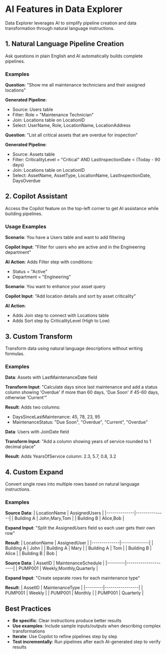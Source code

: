 # AI Features in Data Explorer

Data Explorer leverages AI to simplify pipeline creation and data transformation through natural language instructions.

## 1. Natural Language Pipeline Creation

Ask questions in plain English and AI automatically builds complete pipelines.

### Examples

**Question**: "Show me all maintenance technicians and their assigned locations"

**Generated Pipeline**:
- Source: Users table
- Filter: Role = "Maintenance Technician"  
- Join: Locations table on LocationID
- Select: UserName, Role, LocationName, LocationAddress


**Question**: "List all critical assets that are overdue for inspection"

**Generated Pipeline**:
- Source: Assets table
- Filter: CriticalityLevel = "Critical" AND LastInspectionDate < (Today - 90 days)
- Join: Locations table on LocationID
- Select: AssetName, AssetType, LocationName, LastInspectionDate, DaysOverdue

## 2. Copilot Assistant

Access the Copilot feature on the top-left corner to get AI assistance while building pipelines.

### Usage Examples

**Scenario**: You have a Users table and want to add filtering

**Copilot Input**: "Filter for users who are active and in the Engineering department"

**AI Action**: Adds Filter step with conditions:
- Status = "Active"
- Department = "Engineering"

**Scenario**: You want to enhance your asset query

**Copilot Input**: "Add location details and sort by asset criticality"

**AI Action**: 
- Adds Join step to connect with Locations table
- Adds Sort step by CriticalityLevel (High to Low)

## 3. Custom Transform

Transform data using natural language descriptions without writing formulas.

### Examples

**Data**: Assets with LastMaintenanceDate field

**Transform Input**: "Calculate days since last maintenance and add a status column showing 'Overdue' if more than 60 days, 'Due Soon' if 45-60 days, otherwise 'Current'"

**Result**: Adds two columns:
- DaysSinceLastMaintenance: 45, 78, 23, 95
- MaintenanceStatus: "Due Soon", "Overdue", "Current", "Overdue"

**Data**: Users with JoinDate field

**Transform Input**: "Add a column showing years of service rounded to 1 decimal place"

**Result**: Adds YearsOfService column: 2.3, 5.7, 0.8, 3.2

## 4. Custom Expand

Convert single rows into multiple rows based on natural language instructions.

### Examples

**Source Data**: 
| LocationName | AssignedUsers |
|--------------|---------------|
| Building A   | John,Mary,Tom |
| Building B   | Alice,Bob     |

**Expand Input**: "Split the AssignedUsers field so each user gets their own row"

**Result**:
| LocationName | AssignedUser |
|--------------|--------------|
| Building A   | John         |
| Building A   | Mary         |
| Building A   | Tom          |
| Building B   | Alice        |
| Building B   | Bob          |

**Source Data**:
| AssetID | MaintenanceSchedule |
|---------|---------------------|
| PUMP001 | Weekly,Monthly,Quarterly |

**Expand Input**: "Create separate rows for each maintenance type"

**Result**:
| AssetID | MaintenanceType |
|---------|-----------------|
| PUMP001 | Weekly          |
| PUMP001 | Monthly         |
| PUMP001 | Quarterly       |

## Best Practices

- **Be specific**: Clear instructions produce better results
- **Use examples**: Include sample inputs/outputs when describing complex transformations  
- **Iterate**: Use Copilot to refine pipelines step by step
- **Test incrementally**: Run pipelines after each AI-generated step to verify results